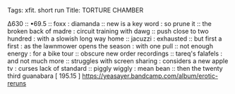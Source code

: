 Tags: xfit. short run
Title: TORTURE CHAMBER
  
∆630 :: •69.5 :: foxx : diamanda :: new is a key word : so prune it :: the broken back of madre : circuit training with dawg :: push close to two hundred : with a slowish long way home :: jacuzzi : exhausted :: but first a first : as the lawnmower opens the season : with one pull :: not enough energy : for a bike tour :: obscure new order recordings :: tareq's falafels : and not much more :: struggles with screen sharing : considers a new apple tv : curses lack of standard :: piggly wiggly : mean bean :: then the twenty third guanabara
[ 195.15 ]
<https://yeasayer.bandcamp.com/album/erotic-reruns>
